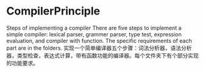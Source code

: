 # CompilerPrinciple
Steps of implementing a compiler
There are five steps to implement a simple compiler: lexical parser, grammer parser, type test, expression evaluation, and compiler with function. The specific requirements of each part are in the folders.
实现一个简单编译器五个步骤：词法分析器，语法分析器，类型检查，表达式计算，带有函数功能的编译器。每个文件夹下有个部分实现的功能要求。
